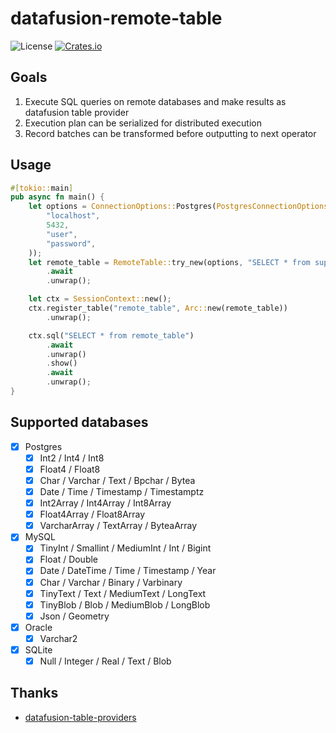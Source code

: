 # datafusion-remote-table
![License](https://img.shields.io/badge/license-MIT-blue.svg)
[![Crates.io](https://img.shields.io/crates/v/datafusion-remote-table.svg)](https://crates.io/crates/datafusion-remote-table)

## Goals
1. Execute SQL queries on remote databases and make results as datafusion table provider
2. Execution plan can be serialized for distributed execution
3. Record batches can be transformed before outputting to next operator

## Usage
```rust
#[tokio::main]
pub async fn main() {
    let options = ConnectionOptions::Postgres(PostgresConnectionOptions::new(
        "localhost",
        5432,
        "user",
        "password",
    ));
    let remote_table = RemoteTable::try_new(options, "SELECT * from supported_data_types", None)
        .await
        .unwrap();

    let ctx = SessionContext::new();
    ctx.register_table("remote_table", Arc::new(remote_table))
        .unwrap();

    ctx.sql("SELECT * from remote_table")
        .await
        .unwrap()
        .show()
        .await
        .unwrap();
}
```

## Supported databases
- [x] Postgres
  - [x] Int2 / Int4 / Int8
  - [x] Float4 / Float8
  - [x] Char / Varchar / Text / Bpchar / Bytea
  - [x] Date / Time / Timestamp / Timestamptz
  - [x] Int2Array / Int4Array / Int8Array
  - [x] Float4Array / Float8Array
  - [x] VarcharArray / TextArray / ByteaArray
- [x] MySQL
  - [x] TinyInt / Smallint / MediumInt / Int / Bigint
  - [x] Float / Double
  - [x] Date / DateTime / Time / Timestamp / Year
  - [x] Char / Varchar / Binary / Varbinary
  - [x] TinyText / Text / MediumText / LongText
  - [x] TinyBlob / Blob / MediumBlob / LongBlob
  - [x] Json / Geometry
- [x] Oracle
  - [x] Varchar2
- [x] SQLite
  - [x] Null / Integer / Real / Text / Blob

## Thanks
- [datafusion-table-providers](https://crates.io/crates/datafusion-table-providers)